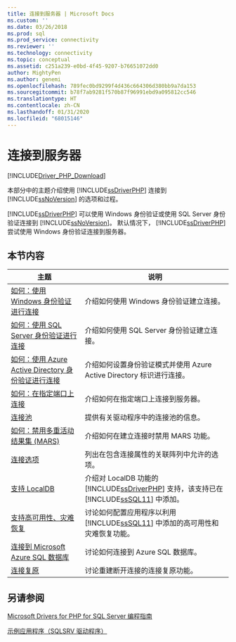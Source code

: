 ```yaml
---
title: 连接到服务器 | Microsoft Docs
ms.custom: ''
ms.date: 03/26/2018
ms.prod: sql
ms.prod_service: connectivity
ms.reviewer: ''
ms.technology: connectivity
ms.topic: conceptual
ms.assetid: c251a239-e0bd-4f45-9207-b76651072dd0
author: MightyPen
ms.author: genemi
ms.openlocfilehash: 789fec0bd9299f4d436c664306d380bb9a7da153
ms.sourcegitcommit: b78f7ab9281f570b87f96991ebd9a095812cc546
ms.translationtype: HT
ms.contentlocale: zh-CN
ms.lasthandoff: 01/31/2020
ms.locfileid: "68015146"
---
```

# <a name="connecting-to-the-server"></a>连接到服务器
[!INCLUDE[Driver_PHP_Download](../../includes/driver_php_download.md)]

本部分中的主题介绍使用 [!INCLUDE[ssDriverPHP](../../includes/ssdriverphp_md.md)] 连接到 [!INCLUDE[ssNoVersion](../../includes/ssnoversion-md.md)] 的选项和过程。  

[!INCLUDE[ssDriverPHP](../../includes/ssdriverphp_md.md)] 可以使用 Windows 身份验证或使用 SQL Server 身份验证连接到 [!INCLUDE[ssNoVersion](../../includes/ssnoversion-md.md)]。 默认情况下， [!INCLUDE[ssDriverPHP](../../includes/ssdriverphp_md.md)] 尝试使用 Windows 身份验证连接到服务器。  

## <a name="in-this-section"></a>本节内容  

|主题|说明|  
|---------|---------------|  
|[如何：使用 Windows 身份验证进行连接](../../connect/php/how-to-connect-using-windows-authentication.md)|介绍如何使用 Windows 身份验证建立连接。|  
|[如何：使用 SQL Server 身份验证进行连接](../../connect/php/how-to-connect-using-sql-server-authentication.md)|介绍如何使用 SQL Server 身份验证建立连接。|  
|[如何：使用 Azure Active Directory 身份验证进行连接](../../connect/php/azure-active-directory.md)|介绍如何设置身份验证模式并使用 Azure Active Directory 标识进行连接。|  
|[如何：在指定端口上连接](../../connect/php/how-to-connect-on-a-specified-port.md)|介绍如何在指定端口上连接到服务器。|  
|[连接池](../../connect/php/connection-pooling-microsoft-drivers-for-php-for-sql-server.md)|提供有关驱动程序中的连接池的信息。|  
|[如何：禁用多重活动结果集 (MARS)](../../connect/php/how-to-disable-multiple-active-resultsets-mars.md)|介绍如何在建立连接时禁用 MARS 功能。|  
|[连接选项](../../connect/php/connection-options.md)|列出在包含连接属性的关联阵列中允许的选项。|  
|[支持 LocalDB](../../connect/php/php-driver-for-sql-server-support-for-localdb.md)|介绍对 LocalDB 功能的 [!INCLUDE[ssDriverPHP](../../includes/ssdriverphp_md.md)] 支持，该支持已在 [!INCLUDE[ssSQL11](../../includes/sssql11-md.md)] 中添加。|  
|[支持高可用性、灾难恢复](../../connect/php/php-driver-for-sql-server-support-for-high-availability-disaster-recovery.md)|讨论如何配置应用程序以利用 [!INCLUDE[ssSQL11](../../includes/sssql11-md.md)] 中添加的高可用性和灾难恢复功能。|  
|[连接到 Microsoft Azure SQL 数据库](../../connect/php/connecting-to-microsoft-azure-sql-database.md)|讨论如何连接到 Azure SQL 数据库。|  
|[连接复原](../../connect/php/connection-resiliency.md)|讨论重建断开连接的连接复原功能。|  

## <a name="see-also"></a>另请参阅  
[Microsoft Drivers for PHP for SQL Server 编程指南](../../connect/php/programming-guide-for-php-sql-driver.md)

[示例应用程序（SQLSRV 驱动程序）](../../connect/php/example-application-sqlsrv-driver.md)  
